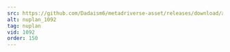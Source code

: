 ```yaml
---
src: https://github.com/Dadaism6/metadriverse-asset/releases/download/assetsv1.0.4/nuplan_1092.mp4
alt: nuplan_1092
tag: nuplan
vid: 1092
order: 150
---
```

